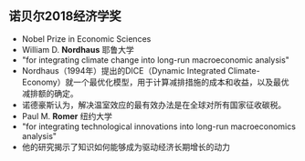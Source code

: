 <!-- 
title: 诺贝尔2018经济学奖
from: news
create: 2018-10-09
tags: news,nobel,econimics
-->

## 诺贝尔2018经济学奖

- Nobel Prize in Economic Sciences
- William D. **Nordhaus** 耶鲁大学
- "for integrating climate change into long-run macroeconomic analysis"
- Nordhaus（1994年）提出的DICE（Dynamic Integrated Climate- Economy）就一个最优化模型，用于计算减排措施的成本和收益，以及最优减排额的确定。
- 诺德豪斯认为，解决温室效应的最有效办法是在全球对所有国家征收碳税。
- Paul M. **Romer** 纽约大学
- "for integrating technological innovations into long-run macroeconomics analysis"
- 他的研究揭示了知识如何能够成为驱动经济长期增长的动力
